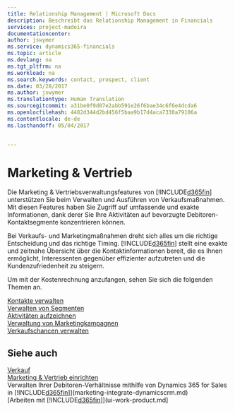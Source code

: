```yaml
---
title: Relationship Management | Microsoft Docs
description: Beschreibt das Relationship Management in Financials
services: project-madeira
documentationcenter: 
author: jswymer
ms.service: dynamics365-financials
ms.topic: article
ms.devlang: na
ms.tgt_pltfrm: na
ms.workload: na
ms.search.keywords: contact, prospect, client
ms.date: 03/28/2017
ms.author: jswymer
ms.translationtype: Human Translation
ms.sourcegitcommit: a31be0f9d07e2abb591e26f6bae34c6f6e4dcda6
ms.openlocfilehash: 4482d344d2bd456f5baa9b17d4aca7330a79106a
ms.contentlocale: de-de
ms.lasthandoff: 05/04/2017


---
```

# <a name="relationship-management"></a>Marketing & Vertrieb
Die Marketing & Vertriebsverwaltungsfeatures von [!INCLUDE[d365fin](includes/d365fin_md.md)] unterstützen Sie beim Verwalten und Ausführen von Verkaufsmaßnahmen. Mit diesen Features haben Sie Zugriff auf umfassende und exakte Informationen, dank derer Sie Ihre Aktivitäten auf bevorzugte Debitoren-Kontaktsegmente konzentrieren können.

Bei Verkaufs- und Marketingmaßnahmen dreht sich alles um die richtige Entscheidung und das richtige Timing. [!INCLUDE[d365fin](includes/d365fin_md.md)] stellt eine exakte und zeitnahe Übersicht über die Kontaktinformationen bereit, die es Ihnen ermöglicht, Interessenten gegenüber effizienter aufzutreten und die Kundenzufriedenheit zu steigern.

Um mit der Kostenrechnung anzufangen, sehen Sie sich die folgenden Themen an.

[Kontakte verwalten](marketing-contacts.md)  
[Verwalten von Segmenten](marketing-segments.md)  
[Aktivitäten aufzeichnen](marketing-interactions.md)  
[Verwaltung von Marketingkampagnen](marketing-campaigns.md)  
[Verkaufschancen verwalten](marketing-manage-sales-opportunities.md)

## <a name="see-also"></a>Siehe auch
[Verkauf](sales-manage-sales.md)  
[Marketing & Vertrieb einrichten](marketing-setup-marketing.md)  
Verwalten Ihrer Debitoren-Verhältnisse mithilfe von Dynamics 365 for Sales in [!INCLUDE[d365fin](includes/d365fin_md.md)]](marketing-integrate-dynamicscrm.md)  
[Arbeiten mit [!INCLUDE[d365fin](includes/d365fin_md.md)]](ui-work-product.md]  

